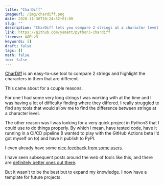 ```yaml
---
title: "CharDiff"
imageurl: /img/chardiff.png
date: 2020-11-30T10:24:32+01:00
slug: ""
description: "CharDiff lets you compare 2 strings at a character level on the command line."
link: https://github.com/yamatt/python3-chardiff
license: AGPLv3
keywords: []
draft: false
tags: []
math: false
toc: false
---
```


[CharDiff](https://github.com/yamatt/python3-chardiff) is an easy-to-use tool to compare 2 strings and highlight the characters in them that are different.

This came about for a couple reasons.

For one I had some very long strings I was working with at the time and I was having a lot of difficulty finding where they differed. I really struggled to find any tools that would allow me to find the difference between strings at a character level.

The other reason was I was looking for a very quick project in Python3 that I could use to do things properly. By which I mean, have tested code, have it running in a CI/CD pipeline (I wanted to play with the GitHub Actions beta I'd got myself on to) and have it publish to PyPI.

I even already have some [nice feedback from some users](https://github.com/yamatt/python3-chardiff/issues/2).

I have seen subsequent posts around the web of tools like this, and there are [definitely better ones out there](https://github.com/johannhof/difference.rs).

But it wasn't to be the best but to expand my knowledge. I now have a template for future projects.
